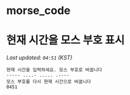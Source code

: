 # morse_code
# 현재 시간을 모스 부호 표시
<!-- MORSE_TIME_START -->
_Last updated: `04:51` (KST)_

```
현재 시간을 입력하세요. 모스 부호로 바꿉니다
----- ....- ..... .----
모스 부호를 다시 현재 시간으로 바꿉니다
0451
```
<!-- MORSE_TIME_END -->
